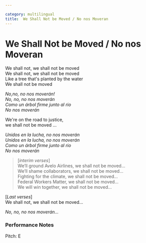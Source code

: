 ```yaml
---

category: multilingual
title:  We Shall Not be Moved / No nos Moveran
---
```


# We Shall Not be Moved / No nos Moveran

We shall not, we shall not be moved  
We shall not, we shall not be moved  
Like a tree that's planted by the water  
We shall not be moved  

_No,no, no nos moverán!  
No, no, no nos moverán  
Como un árbol firme junto al rio  
No nos moverán_  

We're on the road to justice,  
we shall not be moved ...

_Unidos en la lucha, no nos moverán  
Unidos en la lucha, no nos moverán  
Como un árbol firme junto al rio  
No nos moverán_  

> [_interim verses_]  
> We’ll ground Avelo Airlines, we shall not be moved…  
> We’ll shame collaborators, we shall not be moved…  
> Fighting for the climate, we shall not be moved…    
> Federal Workers Matter, we shall not be moved…    
> We will win together, we shall not be moved...

[_Last verses_]  
We shall not, we shall not be moved...

_No, no, no nos moverán..._

### Performance Notes

Pitch: E
